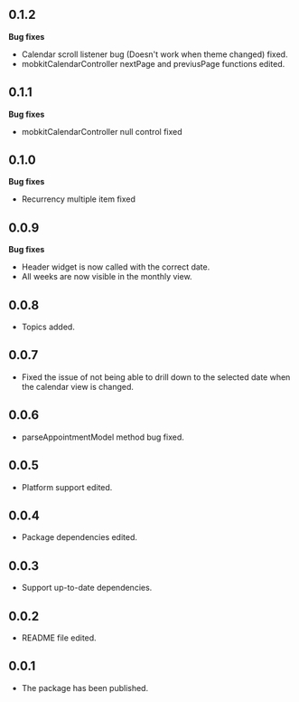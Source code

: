 ## 0.1.2
**Bug fixes**
* Calendar scroll listener bug (Doesn't work when theme changed) fixed.
* mobkitCalendarController nextPage and previusPage functions edited. 

## 0.1.1
**Bug fixes**
* mobkitCalendarController null control fixed

## 0.1.0
**Bug fixes**
* Recurrency multiple item fixed

## 0.0.9
**Bug fixes**
* Header widget is now called with the correct date.
* All weeks are now visible in the monthly view.

## 0.0.8

* Topics added.

## 0.0.7

* Fixed the issue of not being able to drill down to the selected date when the calendar view is changed.

## 0.0.6

* parseAppointmentModel method bug fixed.

## 0.0.5

* Platform support edited.

## 0.0.4

* Package dependencies edited.

## 0.0.3

* Support up-to-date dependencies.

## 0.0.2

* README file edited.

## 0.0.1

* The package has been published.